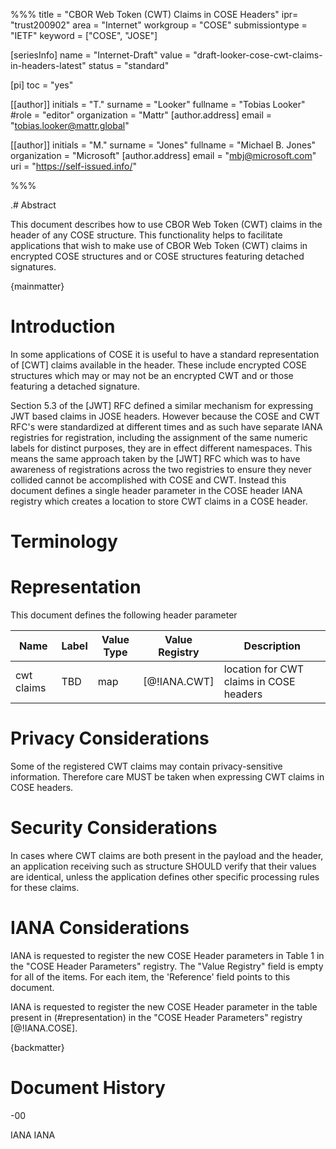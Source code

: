 %%%
title = "CBOR Web Token (CWT) Claims in COSE Headers"
ipr= "trust200902"
area = "Internet"
workgroup = "COSE"
submissiontype = "IETF"
keyword = ["COSE", "JOSE"]

[seriesInfo]
name = "Internet-Draft"
value = "draft-looker-cose-cwt-claims-in-headers-latest"
status = "standard"

[pi]
toc = "yes"

[[author]]
initials = "T."
surname = "Looker"
fullname = "Tobias Looker"
#role = "editor"
organization = "Mattr"
  [author.address]
  email = "tobias.looker@mattr.global"

[[author]]
initials = "M."
surname = "Jones"
fullname = "Michael B. Jones"
organization = "Microsoft"
  [author.address]
  email = "mbj@microsoft.com"
  uri = "https://self-issued.info/"

%%%

.# Abstract

This document describes how to use CBOR Web Token (CWT) claims in the header of any COSE structure. This functionality helps to facilitate applications that wish to make use of CBOR Web Token (CWT) claims in encrypted COSE structures and or COSE structures featuring detached signatures.

{mainmatter}

# Introduction

In some applications of COSE it is useful to have a standard representation of [CWT] claims available in the header. These include encrypted COSE structures which may or may not be an encrypted CWT and or those featuring a detached signature.

Section 5.3 of the [JWT] RFC defined a similar mechanism for expressing JWT based claims in JOSE headers. However because the COSE and CWT RFC's were standardized at different times and as such have separate IANA registries for registration, including the assignment of the same numeric labels for distinct purposes, they are in effect different namespaces. This means the same approach taken by the [JWT] RFC which was to have awareness of registrations across the two registries to ensure they never collided cannot be accomplished with COSE and CWT. Instead this document defines a single header parameter in the COSE header IANA registry which creates a location to store CWT claims in a COSE header.

# Terminology

# Representation

This document defines the following header parameter


|   Name          |  Label | Value Type | Value Registry |   Description   |
|-----------------|--------|------------|----------------|-----------------|
|   cwt claims    |  TBD   | map        | [@!IANA.CWT]   | location for CWT claims in  COSE headers   |


# Privacy Considerations

Some of the registered CWT claims may contain privacy-sensitive information. Therefore care MUST be taken when expressing CWT claims in COSE headers.

# Security Considerations

In cases where CWT claims are both present in the payload and the header, an application receiving such as structure SHOULD verify that their values are identical, unless the application defines other specific processing rules for these claims.

# IANA Considerations

IANA is requested to register the new COSE Header parameters in Table 1 in the "COSE Header Parameters" registry. The "Value Registry" field is empty for all of the items. For each item, the 'Reference' field points to this document.

IANA is requested to register the new COSE Header parameter in the table present in (#representation) in the "COSE Header Parameters" registry [@!IANA.COSE].

{backmatter}

# Document History

-00

<reference anchor="IANA.COSE" target="https://www.iana.org/assignments/cose/cose.xhtml#header-parameters">
 <front>
   <title>COSE Header Parameters</title>
   <author><organization>IANA</organization></author>
 </front>
</reference>

<reference anchor="IANA.CWT" target="https://www.iana.org/assignments/cwt/cwt.xhtml">
 <front>
   <title>CBOR Web Token (CWT) Claims</title>
   <author><organization>IANA</organization></author>
 </front>
</reference>
